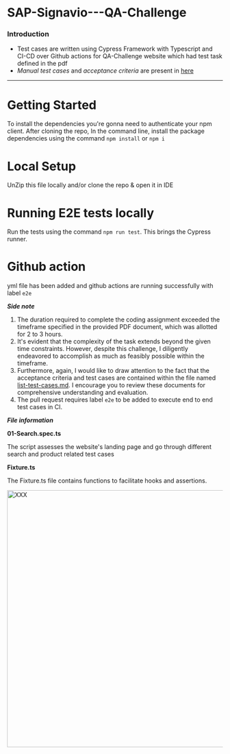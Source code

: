 # SAP-Signavio---QA-Challenge

### Introduction

- Test cases are written using Cypress Framework with Typescript and CI-CD over Github actions for QA-Challenge website which had test task defined in the pdf
- *Manual test cases* and *acceptance criteria* are present in [here](https://github.com/MRaufQureshi/SAP-Signavio---QA-Challenge/blob/main/cypress/list-test-cases.md)

---

# Getting Started

To install the dependencies you're gonna need to authenticate your npm client.
After cloning the repo, In the command line, install the package dependencies using the command `npm install` or `npm i`

# Local Setup
UnZip this file locally and/or clone the repo & open it in IDE

# Running E2E tests locally

Run the tests using the command `npm run test`. This brings the Cypress runner.

# Github action

yml file has been added and github actions are running successfully with label `e2e`

***Side note***

1. The duration required to complete the coding assignment exceeded the timeframe specified in the provided PDF document, which was allotted for 2 to 3 hours.
2. It's evident that the complexity of the task extends beyond the given time constraints. However, despite this challenge, I diligently endeavored to accomplish as much as feasibly possible within the timeframe.
3. Furthermore, again, I would like to draw attention to the fact that the acceptance criteria and test cases are contained within the file named [list-test-cases.md](https://github.com/MRaufQureshi/SAP-Signavio---QA-Challenge/blob/main/cypress/list-test-cases.md). I encourage you to review these documents for comprehensive understanding and evaluation.
4. The pull request requires label `e2e` to be added to execute end to end test cases in CI. 


***File information***

**01-Search.spec.ts**

The script assesses the website's landing page and go through different search and product related test cases

**Fixture.ts**

The Fixture.ts file contains functions to facilitate hooks and assertions. 

<img width="600" alt="XXX" src="https://www.monkeyuser.com/2022/unit-tests/248-unit-tests.png" class="center">
